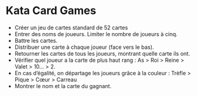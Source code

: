# Kata Card Games

- Créer un jeu de cartes standard de 52 cartes
- Entrer des noms de joueurs. Limiter le nombre de joueurs à cinq.
- Battre les cartes.
- Distribuer une carte à chaque joueur (face vers le bas).
- Retourner les cartes de tous les joueurs, montrant quelle carte ils ont.
- Vérifier quel joueur a la carte de plus haut rang : As > Roi > Reine > Valet > 10… > 2.
- En cas d’égalité, on départage les joueurs grâce à la couleur : Trèfle > Pique > Cœur > Carreau
- Montrer le nom et la carte du gagnant.